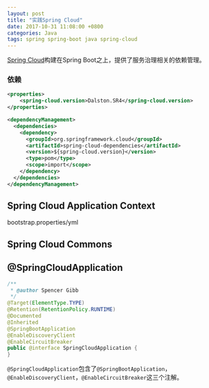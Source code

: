 ```yaml
---
layout: post
title: "实践Spring Cloud"
date: 2017-10-31 11:08:00 +0800
categories: Java
tags: spring spring-boot java spring-cloud
---
```


[Spring Cloud](http://projects.spring.io/spring-cloud/)构建在Spring Boot之上，提供了服务治理相关的依赖管理。

### 依赖

```xml
<properties>
	<spring-cloud.version>Dalston.SR4</spring-cloud.version>
</properties>
```



```xml
<dependencyManagement>
  <dependencies>
    <dependency>
      <groupId>org.springframework.cloud</groupId>
      <artifactId>spring-cloud-dependencies</artifactId>
      <version>${spring-cloud.version}</version>
      <type>pom</type>
      <scope>import</scope>
    </dependency>
  </dependencies>
</dependencyManagement>
```

## Spring Cloud Application Context



bootstrap.properties/yml

## Spring Cloud Commons



## @SpringCloudApplication

```java
/**
 * @author Spencer Gibb
 */
@Target(ElementType.TYPE)
@Retention(RetentionPolicy.RUNTIME)
@Documented
@Inherited
@SpringBootApplication
@EnableDiscoveryClient
@EnableCircuitBreaker
public @interface SpringCloudApplication {
}
```

`@SpringCloudApplication`包含了`@SpringBootApplication`，`@EnableDiscoveryClient`，`@EnableCircuitBreaker`这三个注解。
